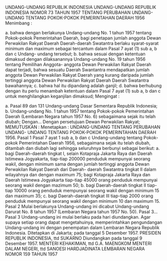  UNDANG-UNDANG REPUBLIK INDONESIA UNDANG-UNDANG REPUBLIK INDONESIA NOMOR 73 TAHUN 1957 TENTANG PERUBAHAN UNDANG-UNDANG TENTANG POKOK-POKOK PEMERINTAHAN DAERAH 1956
Menimbang :

a. bahwa dengan berlakunya Undang-undang No. 1 tahun 1957 tentang Pokok-pokok Pemerintahan Daerah, bagi penetapan jumlah anggota Dewan Perwakilan Rakyat Daerah Daerah-daerah Swatantra berlaku syarat-syarat minimum dan maximum sebagai tercantum dalam Pasal 7 ayat (1) sub a, b dan c Undang- undang tersebut;
b. bahwa sesuai dengan ketentuan dimaksud dengan dilaksanannya Undang-undang No. 19 tahun 1956 tentang Pemilihan Anggota- anggota Dewan Perwakilan Rakyat Daerah dapat terjadi, bahwa sesuatu Daerah Swantantra mendapatkan jumlah anggota Dewan Perwakilan Rakyat Daerah yang kurang daripada jumlah tertinggi anggota Dewan Perwakilan Rakyat Daerah Daerah Swatantra bawahannya;
c. bahwa hal itu dipandang adalah ganjil;
d. bahwa berhubung dengan itu perlu menambah ketentuan dalam Pasal 7 ayat (1) sub a, b dan c untuk menghilangkan keganjilan dimaksud;
Mengingat :

a. Pasal 89 dan 131 Undang-undang Dasar Sementara Republik Indonesia;
b. Undang-undang No. 1 tahun 1957 tentang Pokok-pokok Pemerintahan Daerah (Lembaran Negara tahun 1957 No. 6) sebagaimana sejak itu telah diubah; Dengan… Dengan persetujuan Dewan Perwakilan Rakyat;
MEMUTUSKAN :
 Menetapkan : UNDANG-UNDANG TENTANG PERUBAHAN UNDANG- UNDANG TENTANG POKOK-POKOK PEMERINTAHAN DAERAH 1956.
Pasal 1
Pasal 7 ayat 1 sub a, b dan c Undang-undang tentang Pokok-pokok Pemerintahan Daerah 1956, sebagaimana sejak itu telah diubah, ditambah dan diubah lagi sehingga seluruhnya berbunyi sebagai berikut:
a. bagi Daerah-daerah tingkat I, selain Kotapraja Jakarta Raya dan Daerah Istimewa Jogyakarta, tiap-tiap 200000 penduduk mempunyai seorang wakil, dengan minimum sama dengan jumlah tertinggi anggota Dewan Perwakilan Rakyat Daerah dari Daerah- daerah Swatantra tingkat II dalam wilayahnya dan dengan maximum 75; bagi Kotapraja Jakarta Raya dan Daerah Istimewa Jogyakarta tiap-tiap 45000 orang penduduk mempunyai seorang wakil dengan mazimum 50;
b. bagi Daerah-daerah tingkat II tiap-tiap 10000 orang penduduk mempunyai seorang wakil dengan minimum 15 dan maximum 35;
c. bagi Daerah-daerah tingkat III tiap-tiap 2000 orang penduduk mempunyai seorang wakil dengan minimum 10 dan maximum 15.
Pasal 2
Mulai berlakunya Undang-undang ini dicabut Undang-undang Darurat No. 8 tahun 1957 (Lembaran Negara tahun 1957 No. 50). Pasal 3…
Pasal 3
Undang-undang ini mulai berlaku pada hari diundangkan. Agar supaya setiap orang dapat mengetahuinya, memperintahkan pengundangan Undang-undang ini dengan penempatan dalam Lembaran Negara Republik Indonesia. Ditetapkan di Jakarta; pada tanggal 5 Desember 1957. PRESIDEN REPUBLIK INDONESIA, ttd SUKARNO Diundangkan pada tanggal 9 Desember 1957. MENTERI KEHAKIMAN, ttd G.A. MAENGKOM MENTERI DALAM NEGERI, ttd SANOESI HARDJADINATA LEMBARAN NEGARA NOMOR 159 TAHUN 1957